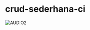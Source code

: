 # crud-sederhana-ci
![AUDIO2](https://user-images.githubusercontent.com/97660319/162862031-f9b0ad34-26b1-46fa-ad31-f65f732d1e67.png)
